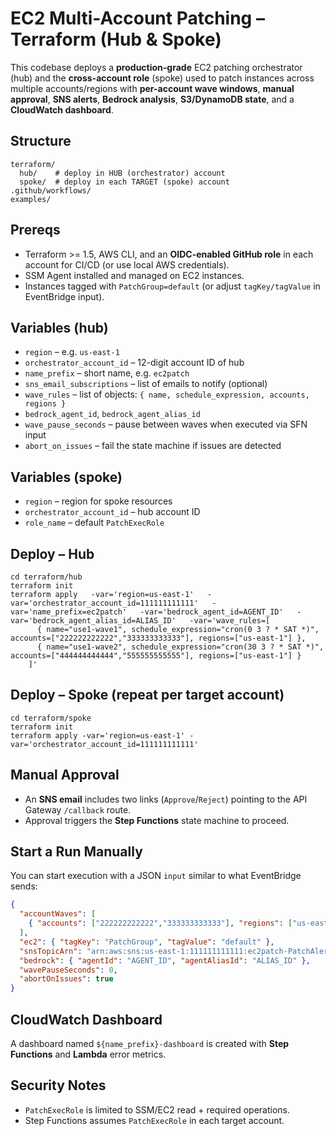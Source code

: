 # EC2 Multi-Account Patching – Terraform (Hub & Spoke)

This codebase deploys a **production-grade** EC2 patching orchestrator (hub) and the **cross-account role** (spoke) used to patch instances across multiple accounts/regions with **per-account wave windows**, **manual approval**, **SNS alerts**, **Bedrock analysis**, **S3/DynamoDB state**, and a **CloudWatch dashboard**.

## Structure
```
terraform/
  hub/    # deploy in HUB (orchestrator) account
  spoke/  # deploy in each TARGET (spoke) account
.github/workflows/
examples/
```

## Prereqs
- Terraform >= 1.5, AWS CLI, and an **OIDC-enabled GitHub role** in each account for CI/CD (or use local AWS credentials).
- SSM Agent installed and managed on EC2 instances.
- Instances tagged with `PatchGroup=default` (or adjust `tagKey/tagValue` in EventBridge input).

## Variables (hub)
- `region` – e.g. `us-east-1`
- `orchestrator_account_id` – 12-digit account ID of hub
- `name_prefix` – short name, e.g. `ec2patch`
- `sns_email_subscriptions` – list of emails to notify (optional)
- `wave_rules` – list of objects: `{ name, schedule_expression, accounts, regions }`
- `bedrock_agent_id`, `bedrock_agent_alias_id`
- `wave_pause_seconds` – pause between waves when executed via SFN input
- `abort_on_issues` – fail the state machine if issues are detected

## Variables (spoke)
- `region` – region for spoke resources
- `orchestrator_account_id` – hub account ID
- `role_name` – default `PatchExecRole`

## Deploy – Hub
```
cd terraform/hub
terraform init
terraform apply   -var='region=us-east-1'   -var='orchestrator_account_id=111111111111'   -var='name_prefix=ec2patch'   -var='bedrock_agent_id=AGENT_ID'   -var='bedrock_agent_alias_id=ALIAS_ID'   -var='wave_rules=[
      { name="use1-wave1", schedule_expression="cron(0 3 ? * SAT *)", accounts=["222222222222","333333333333"], regions=["us-east-1"] },
      { name="use1-wave2", schedule_expression="cron(30 3 ? * SAT *)", accounts=["444444444444","555555555555"], regions=["us-east-1"] }
    ]'
```

## Deploy – Spoke (repeat per target account)
```
cd terraform/spoke
terraform init
terraform apply -var='region=us-east-1' -var='orchestrator_account_id=111111111111'
```

## Manual Approval
- An **SNS email** includes two links (`Approve`/`Reject`) pointing to the API Gateway `/callback` route.
- Approval triggers the **Step Functions** state machine to proceed.

## Start a Run Manually
You can start execution with a JSON `input` similar to what EventBridge sends:
```json
{
  "accountWaves": [
    { "accounts": ["222222222222","333333333333"], "regions": ["us-east-1"] }
  ],
  "ec2": { "tagKey": "PatchGroup", "tagValue": "default" },
  "snsTopicArn": "arn:aws:sns:us-east-1:111111111111:ec2patch-PatchAlerts",
  "bedrock": { "agentId": "AGENT_ID", "agentAliasId": "ALIAS_ID" },
  "wavePauseSeconds": 0,
  "abortOnIssues": true
}
```

## CloudWatch Dashboard
A dashboard named `${name_prefix}-dashboard` is created with **Step Functions** and **Lambda** error metrics.

## Security Notes
- `PatchExecRole` is limited to SSM/EC2 read + required operations.
- Step Functions assumes `PatchExecRole` in each target account.
